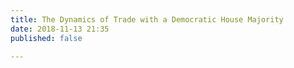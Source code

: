 ```yaml
---
title: The Dynamics of Trade with a Democratic House Majority
date: 2018-11-13 21:35
published: false

---
```

